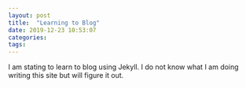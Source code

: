 ```yaml
---
layout: post
title:  "Learning to Blog"
date: 2019-12-23 10:53:07  
categories:
tags:
---
```


I am stating to learn to blog using Jekyll. I do not know what I am doing writing this site but will figure it out.
